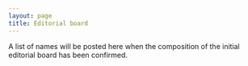 ```yaml
---
layout: page
title: Editorial board
---
```


A list of names will be posted here when the composition of the initial editorial board has been confirmed.